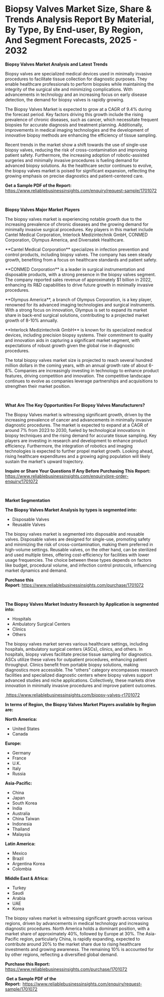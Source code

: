 <p><h1>Biopsy Valves Market Size, Share & Trends Analysis Report By Material, By Type, By End-user, By Region, And Segment Forecasts, 2025 - 2032</h1></p><p><strong>Biopsy Valves Market Analysis and Latest Trends</strong></p>
<p><p>Biopsy valves are specialized medical devices used in minimally invasive procedures to facilitate tissue collection for diagnostic purposes. They enable healthcare professionals to perform biopsies while maintaining the integrity of the surgical site and minimizing complications. With advancements in technology and an increasing focus on early disease detection, the demand for biopsy valves is rapidly growing.</p><p>The Biopsy Valves Market is expected to grow at a CAGR of 9.4% during the forecast period. Key factors driving this growth include the rising prevalence of chronic diseases, such as cancer, which necessitate frequent biopsies for accurate diagnosis and treatment planning. Additionally, improvements in medical imaging technologies and the development of innovative biopsy methods are enhancing the efficiency of tissue sampling.</p><p>Recent trends in the market show a shift towards the use of single-use biopsy valves, reducing the risk of cross-contamination and improving patient safety. Furthermore, the increasing adoption of robotic-assisted surgeries and minimally invasive procedures is fueling demand for advanced biopsy solutions. As the healthcare sector continues to evolve, the biopsy valves market is poised for significant expansion, reflecting the growing emphasis on precise diagnostics and patient-centered care.</p></p>
<p><strong>Get a Sample PDF of the Report:&nbsp;</strong> <a href="https://www.reliablebusinessinsights.com/enquiry/request-sample/1701072?utm_campaign=3345&utm_medium=2&utm_source=Github&utm_content=ia&utm_term=16042025&utm_id=biopsy-valves">https://www.reliablebusinessinsights.com/enquiry/request-sample/1701072</a></p>
<p>&nbsp;</p>
<p><strong>Biopsy Valves Major Market Players</strong></p>
<p><p>The biopsy valves market is experiencing notable growth due to the increasing prevalence of chronic diseases and the growing demand for minimally invasive surgical procedures. Key players in this market include Cantel Medical Corporation, Interlock Medizintechnik GmbH, CONMED Corporation, Olympus America, and Diversatek Healthcare.</p><p>**Cantel Medical Corporation** specializes in infection prevention and control products, including biopsy valves. The company has seen steady growth, benefiting from a focus on healthcare standards and patient safety. </p><p>**CONMED Corporation** is a leader in surgical instrumentation and disposable products, with a strong presence in the biopsy valves segment. The company reported sales revenue of approximately $1 billion in 2022, enhancing its R&D capabilities to drive future growth in minimally invasive procedures.</p><p>**Olympus America**, a branch of Olympus Corporation, is a key player, renowned for its advanced imaging technologies and surgical instruments. With a strong focus on innovation, Olympus is set to expand its market share in back-end surgical solutions, contributing to a projected market growth of 8-10% annually.</p><p>**Interlock Medizintechnik GmbH** is known for its specialized medical devices, including precision biopsy systems. Their commitment to quality and innovation aids in capturing a significant market segment, with expectations of robust growth given the global rise in diagnostic procedures.</p><p>The total biopsy valves market size is projected to reach several hundred million dollars in the coming years, with an annual growth rate of about 6-8%. Companies are increasingly investing in technology to enhance product features, driving competition and innovation. The competitive landscape continues to evolve as companies leverage partnerships and acquisitions to strengthen their market position.</p></p>
<p>&nbsp;</p>
<p><strong>What Are The Key Opportunities For Biopsy Valves Manufacturers?</strong></p>
<p><p>The Biopsy Valves market is witnessing significant growth, driven by the increasing prevalence of cancer and advancements in minimally invasive diagnostic procedures. The market is expected to expand at a CAGR of around 7% from 2023 to 2030, fueled by technological innovations in biopsy techniques and the rising demand for accurate tissue sampling. Key players are investing in research and development to enhance product efficiency. Furthermore, the integration of robotics and imaging technologies is expected to further propel market growth. Looking ahead, rising healthcare expenditures and a growing aging population will likely sustain the market's upward trajectory.</p></p>
<p><strong>Inquire or Share Your Questions If Any Before Purchasing This Report:</strong> <a href="https://www.reliablebusinessinsights.com/enquiry/pre-order-enquiry/1701072?utm_campaign=3345&utm_medium=2&utm_source=Github&utm_content=ia&utm_term=16042025&utm_id=biopsy-valves">https://www.reliablebusinessinsights.com/enquiry/pre-order-enquiry/1701072</a></p>
<p>&nbsp;</p>
<p><strong>Market Segmentation</strong></p>
<p><strong>The Biopsy Valves Market Analysis by types is segmented into:</strong></p>
<p><ul><li>Disposable Valves</li><li>Reusable Valves</li></ul></p>
<p><p>The biopsy valves market is segmented into disposable and reusable valves. Disposable valves are designed for single-use, promoting safety and minimizing the risk of cross-contamination, making them preferred in high-volume settings. Reusable valves, on the other hand, can be sterilized and used multiple times, offering cost-efficiency for facilities with lower usage frequencies. The choice between these types depends on factors like budget, procedural volume, and infection control protocols, influencing market dynamics and demand.</p></p>
<p><strong>Purchase this Report:&nbsp;</strong><a href="https://www.reliablebusinessinsights.com/purchase/1701072?utm_campaign=3345&utm_medium=2&utm_source=Github&utm_content=ia&utm_term=16042025&utm_id=biopsy-valves">https://www.reliablebusinessinsights.com/purchase/1701072</a></p>
<p>&nbsp;</p>
<p><strong>The Biopsy Valves Market Industry Research by Application is segmented into:</strong></p>
<p><ul><li>Hospitals</li><li>Ambulatory Surgical Centers</li><li>Clinics</li><li>Others</li></ul></p>
<p><p>The biopsy valves market serves various healthcare settings, including hospitals, ambulatory surgical centers (ASCs), clinics, and others. In hospitals, biopsy valves facilitate precise tissue sampling for diagnostics. ASCs utilize these valves for outpatient procedures, enhancing patient throughput. Clinics benefit from portable biopsy solutions, making diagnostics more accessible. The "others" category encompasses research facilities and specialized diagnostic centers where biopsy valves support advanced studies and niche applications. Collectively, these markets drive innovation in minimally invasive procedures and improve patient outcomes.</p></p>
<p><a href="https://www.reliablebusinessinsights.com/biopsy-valves-r1701072?utm_campaign=3345&utm_medium=2&utm_source=Github&utm_content=ia&utm_term=16042025&utm_id=biopsy-valves">&nbsp;https://www.reliablebusinessinsights.com/biopsy-valves-r1701072</a></p>
<p><strong>In terms of Region, the Biopsy Valves Market Players available by Region are:</strong></p>
<p>
    <p> <strong> North America: </strong>
        <ul>
            <li>United States</li>
            <li>Canada</li>
        </ul>
        </p> 
    <p> <strong> Europe: </strong>
        <ul>
            <li>Germany</li>
            <li>France</li>
            <li>U.K.</li>
            <li>Italy</li>
            <li>Russia</li>
        </ul>
        </p> 
    <p> <strong> Asia-Pacific: </strong>
        <ul>
            <li>China</li>
            <li>Japan</li>
            <li>South Korea</li>
            <li>India</li>
            <li>Australia</li>
            <li>China Taiwan</li>
            <li>Indonesia</li>
            <li>Thailand</li>
            <li>Malaysia</li>
        </ul>
        </p> 
    <p> <strong> Latin America: </strong>
        <ul>
            <li>Mexico</li>
            <li>Brazil</li>
            <li>Argentina Korea</li>
            <li>Colombia</li>
        </ul>
        </p> 
    <p> <strong> Middle East & Africa: </strong>
        <ul>
            <li>Turkey</li>
            <li>Saudi</li>
            <li>Arabia</li>
            <li>UAE</li>
            <li>Korea</li>
        </ul>
    </p>
    </p>
<p><p>The biopsy valves market is witnessing significant growth across various regions, driven by advancements in medical technology and increasing diagnostic procedures. North America holds a dominant position, with a market share of approximately 40%, followed by Europe at 30%. The Asia-Pacific region, particularly China, is rapidly expanding, expected to contribute around 20% to the market share due to rising healthcare investments and growing awareness. The remaining 10% is accounted for by other regions, reflecting a diversified global demand.</p></p>
<p><strong>Purchase this Report: </strong><a href="https://www.reliablebusinessinsights.com/purchase/1701072?utm_campaign=3345&utm_medium=2&utm_source=Github&utm_content=ia&utm_term=16042025&utm_id=biopsy-valves">https://www.reliablebusinessinsights.com/purchase/1701072</a></p>
<p>&nbsp;<strong>Get a Sample PDF of the Report:&nbsp;&nbsp;</strong><a href="https://www.reliablebusinessinsights.com/enquiry/request-sample/1701072?utm_campaign=3345&utm_medium=2&utm_source=Github&utm_content=ia&utm_term=16042025&utm_id=biopsy-valves">https://www.reliablebusinessinsights.com/enquiry/request-sample/1701072</a></p>
<p><strong></strong></p>
<p><p></p><p></p><p></p></p>